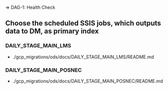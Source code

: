 
=> DAG-1: Health Check



## Choose the scheduled SSIS jobs, which outputs data to DM, as primary index

### DAILY_STAGE_MAIN_LMS
- ./gcp_migrations/ods/docs/DAILY_STAGE_MAIN_LMS/README.md

### DAILY_STAGE_MAIN_POSNEC
- ./gcp_migrations/ods/docs/DAILY_STAGE_MAIN_POSNEC/README.md
